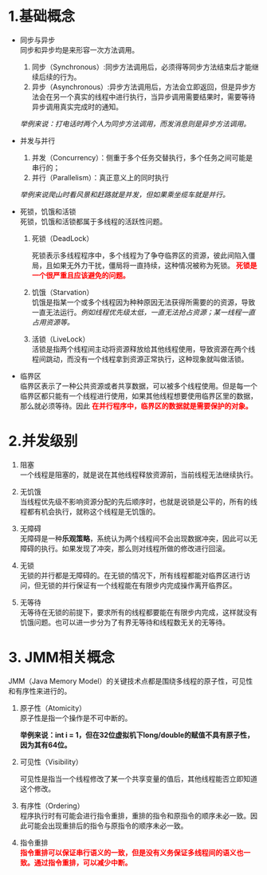 # 1.基础概念
 - 同步与异步  
    同步和异步均是来形容一次方法调用。
    1. 同步（Synchronous）:同步方法调用后，必须得等同步方法结束后才能继续后续的行为。
    2. 异步（Asynchronous）:异步方法调用后，方法会立即返回，但是异步方法会在另一个真实的线程中进行执行，当异步调用需要结果时，需要等待异步调用真实完成时的通知。

    *举例来说：打电话时两个人为同步方法调用，而发消息则是异步方法调用。*

 - 并发与并行  
    1. 并发（Concurrency）：侧重于多个任务交替执行，多个任务之间可能是串行的；
    2. 并行（Parallelism）：真正意义上的同时执行

    *举例来说爬山时看风景和赶路就是并发，但如果乘坐缆车就是并行。*

 - 死锁，饥饿和活锁  
 死锁，饥饿和活锁都属于多线程的活跃性问题。
    1. 死锁（DeadLock）
    
        死锁表示多线程程序中，多个线程为了争夺临界区的资源，彼此间陷入僵局，且如果无外力干扰，僵局将一直持续，这种情况被称为死锁。**<font color = #FF0000 > 死锁是一个很严重且应该避免的问题。</font>**  

    2. 饥饿（Starvation）  
        饥饿是指某一个或多个线程因为种种原因无法获得所需要的的资源，导致一直无法运行。*例如线程优先级太低，一直无法抢占资源；某一线程一直占用资源等。*

    3. 活锁（LiveLock）  
        活锁是指两个线程间主动将资源释放给其他线程使用，导致资源在两个线程间跳动，而没有一个线程拿到资源正常执行，这种现象就叫做活锁。
 - 临界区  
    临界区表示了一种公共资源或者共享数据，可以被多个线程使用。但是每一个临界区都只能有一个线程进行使用，如果其他线程想要使用临界区里的数据，那么就必须等待。因此<font color=#FF0000> **在并行程序中，临界区的数据就是需要保护的对象。**</font>


 # 2.并发级别
  1. 阻塞  
        一个线程是阻塞的，就是说在其他线程释放资源前，当前线程无法继续执行。

  2. 无饥饿  
        当线程优先级不影响资源分配的先后顺序时，也就是说锁是公平的，所有的线程都有机会执行，就称这个线程是无饥饿的。

  3. 无障碍  
        无障碍是一种**乐观策略**，系统认为两个线程间不会出现数据冲突，因此可以无障碍的执行。如果发现了冲突，那么则对线程所做的修改进行回滚。
  4. 无锁  
        无锁的并行都是无障碍的。在无锁的情况下，所有线程都能对临界区进行访问，但无锁的并行保证有一个线程能在有限步内完成操作离开临界区。
  5. 无等待  
        无等待在无锁的前提下，要求所有的线程都要能在有限步内完成，这样就没有饥饿问题。也可以进一步分为了有界无等待和线程数无关的无等待。

  # 3. JMM相关概念  
  JMM（Java Memory Model）的关键技术点都是围绕多线程的原子性，可见性和有序性来进行的。

  1. 原子性（Atomicity）  
        原子性是指一个操作是不可中断的。
        
        **举例来说：int i = 1，但在32位虚拟机下long/double的赋值不具有原子性，因为其有64位。**

  2. 可见性（Visibility）

        可见性是指当一个线程修改了某一个共享变量的值后，其他线程能否立即知道这个修改。      
  3. 有序性（Ordering）  
        程序执行时有可能会进行指令重排，重排的指令和原指令的顺序未必一致。因此可能会出现重排后的指令与原指令的顺序未必一致。
  4. 指令重排  
  <font color=#FF0000> **指令重排可以保证串行语义的一致，但是没有义务保证多线程间的语义也一致。通过指令重排，可以减少中断。**</font>

